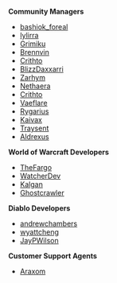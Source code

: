 **Community Managers**
* [bashiok_foreal](http://reddit.com/u/bashiok_foreal)
* [lylirra](http://reddit.com/u/lylirra)
* [Grimiku](http://reddit.com/u/Grimiku)
* [Brennvin](http://reddit.com/u/Brennvin)
* [Crithto](http://reddit.com/u/Crithto)
* [BlizzDaxxarri](http://reddit.com/u/BlizzDaxxarri)
* [Zarhym](http://reddit.com/u/Zarhym)
* [Nethaera](http://reddit.com/u/Nethaera)
* [Crithto](http://reddit.com/u/Crithto)
* [Vaeflare](http://reddit.com/u/Vaeflare)
* [Rygarius](http://reddit.com/u/Rygarius)
* [Kaivax](http://reddit.com/u/Kaivax)
* [Traysent](http://reddit.com/u/Traysent)
* [Aldrexus](http://reddit.com/u/Aldrexus)

**World of Warcraft Developers**
* [TheFargo](http://reddit.com/u/TheFargo)
* [WatcherDev](http://reddit.com/u/WatcherDev)
* [Kalgan](http://reddit.com/u/Kalgan)
* [Ghostcrawler](http://reddit.com/u/Ghostcrawler)

**Diablo Developers**
* [andrewchambers](http://reddit.com/u/andrewchambers)
* [wyattcheng](http://reddit.com/u/wyattcheng)
* [JayPWilson](http://reddit.com/u/JayPWilson)

**Customer Support Agents**
* [Araxom](http://reddit.com/u/Araxom)
